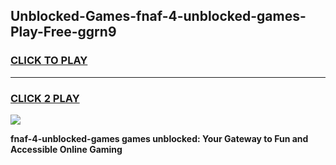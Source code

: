 
## Unblocked-Games-fnaf-4-unblocked-games-Play-Free-ggrn9
<h3>
<a href="https://premium76.site?title=fnaf-4-unblocked-games&ref=19M">CLICK TO PLAY</a></h3>
<hr>

<h3>
<a href="https://premium76.site?title=fnaf-4-unblocked-games&ref=19M">CLICK 2 PLAY</a>
  
</h3>

<a href="https://premium76.site?title=fnaf-4-unblocked-games&ref=19M"><img src="https://clearcache.store/games.png"></a>


**fnaf-4-unblocked-games games unblocked: Your Gateway to Fun and Accessible Online Gaming**
